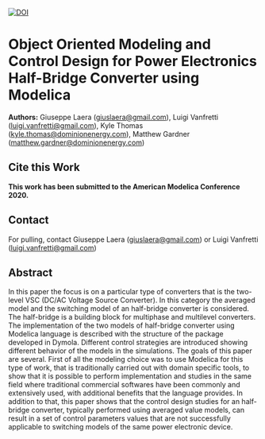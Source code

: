 [![DOI](https://zenodo.org/badge/234606333.svg)](https://zenodo.org/badge/latestdoi/234606333)

Object Oriented Modeling and Control Design for Power Electronics Half-Bridge Converter using Modelica
=====================================
**Authors:** Giuseppe Laera (giuslaera@gmail.com), Luigi Vanfretti (luigi.vanfretti@gmail.com), Kyle Thomas (kyle.thomas@dominionenergy.com), Matthew Gardner (matthew.gardner@dominionenergy.com)

## Cite this Work

**This work has been submitted to the American Modelica Conference 2020.**

## Contact

For pulling, contact Giuseppe Laera (giuslaera@gmail.com) or Luigi Vanfretti (luigi.vanfretti@gmail.com)

## Abstract

In this paper the focus is on a particular type of converters that is the two-level VSC (DC/AC Voltage Source Converter). In this category the averaged model and the switching model of an half-bridge converter is considered. The half-bridge is a building block for multiphase and multilevel converters. 
The implementation of the two models of half-bridge converter using Modelica language is described with the structure of the package developed in Dymola. Different control strategies are introduced showing different behavior of the models in the simulations.
The goals of this paper are several. First of all the modeling choice was to use Modelica for this type of work, that is traditionally carried out with domain specific tools, to show that it is possible to perform implementation and studies in the same field where traditional commercial softwares have been commonly and extensively used, with additional benefits that the language provides. In addition to that, this paper shows that the control design studies for an half-bridge converter, typically performed using averaged value models, can result in a set of control parameters values that are not successfully applicable to switching models of the same power electronic device.
